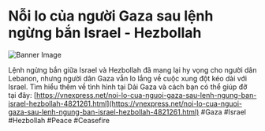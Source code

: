 # Nỗi lo của người Gaza sau lệnh ngừng bắn Israel - Hezbollah

![Banner Image](http://server.okvipshare.com/images/default/1602822130_banner-quang-cao-dep-11-1732863555701.jpg)

 Lệnh ngừng bắn giữa Israel và Hezbollah đã mang lại hy vọng cho người dân Lebanon, nhưng người dân Gaza vẫn lo lắng về cuộc xung đột kéo dài với Israel. Tìm hiểu thêm về tình hình tại Dải Gaza và cách bạn có thể giúp đỡ tại đây: [https://vnexpress.net/noi-lo-cua-nguoi-gaza-sau-lenh-ngung-ban-israel-hezbollah-4821261.html](https://vnexpress.net/noi-lo-cua-nguoi-gaza-sau-lenh-ngung-ban-israel-hezbollah-4821261.html) #Gaza #Israel #Hezbollah #Peace #Ceasefire